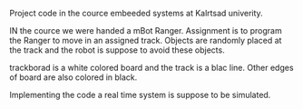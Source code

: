 Project code in the cource embeeded systems at Kalrtsad univerity. 

IN the cource we were handed a mBot Ranger. Assignment is to program the Ranger to move 
in an assigned track. Objects are randomly placed at the track and the robot is suppose to avoid
these objects. 

trackborad is a white colored board and the track is a blac line. Other edges of board are also colored in black. 

Implementing the code a real time system is suppose to be simulated. 
